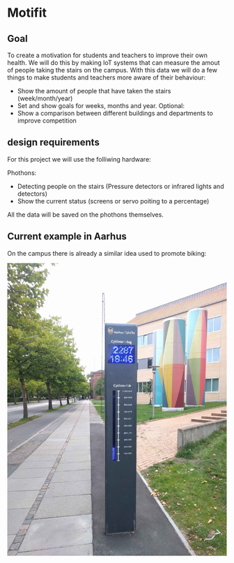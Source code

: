 # Motifit

## Goal
To create a motivation for students and teachers to improve their own health.
We will do this by making IoT systems that can measure the amout of people taking the stairs on the campus.
With this data we will do a few things to make students and teachers more aware of their behaviour:
* Show the amount of people that have taken the stairs (week/month/year)
* Set and show goals for weeks, months and year.
Optional:
* Show a comparison between different buildings and departments to improve competition

## design requirements 
For this project we will use the folliwing hardware:

Phothons:
* Detecting people on the stairs (Pressure detectors or infrared lights and detectors)
* Show the current status (screens or servo poiting to a percentage)

All the data will be saved on the phothons themselves.

## Current example in Aarhus
On the campus there is already a similar idea used to promote biking:

<img src="https://github.com/winterworks/Motifit/blob/master/bikes.jpg" width="512">
